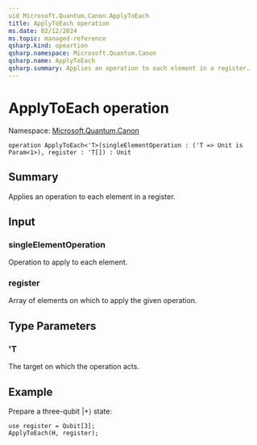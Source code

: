 ```yaml
---
uid Microsoft.Quantum.Canon.ApplyToEach
title: ApplyToEach operation
ms.date: 02/12/2024
ms.topic: managed-reference
qsharp.kind: opeartion
qsharp.namespace: Microsoft.Quantum.Canon
qsharp.name: ApplyToEach
qsharp.summary: Applies an operation to each element in a register.
---
```


# ApplyToEach operation

Namespace: [Microsoft.Quantum.Canon](xref:Microsoft.Quantum.Canon)

```qsharp
operation ApplyToEach<'T>(singleElementOperation : ('T => Unit is Param<1>), register : 'T[]) : Unit
```

## Summary
Applies an operation to each element in a register.

## Input
### singleElementOperation
Operation to apply to each element.
### register
Array of elements on which to apply the given operation.

## Type Parameters
### 'T
The target on which the operation acts.

## Example
Prepare a three-qubit |+⟩ state:
```qsharp
use register = Qubit[3];
ApplyToEach(H, register);
```

